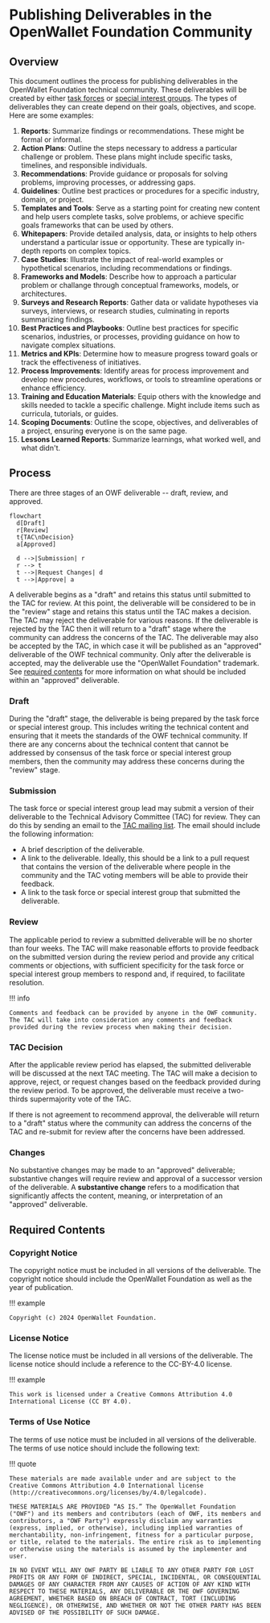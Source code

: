 # Publishing Deliverables in the OpenWallet Foundation Community

## Overview

This document outlines the process for publishing deliverables in the OpenWallet Foundation technical community. These deliverables will be created by either [task forces](./task-force-process.md) or [special interest groups](./special-interest-group-process.md). The types of deliverables they can create depend on their goals, 
objectives, and scope. Here are some examples:

1. **Reports**: Summarize findings or recommendations.  These might be formal or informal.
1. **Action Plans**: Outline the steps necessary to address a particular challenge or problem. These plans might include specific tasks, timelines, and responsible individuals.
1. **Recommendations**: Provide guidance or proposals for solving problems, improving processes, or addressing gaps.
1. **Guidelines**: Outline best practices or procedures for a specific industry, domain, or project.
1. **Templates and Tools**: Serve as a starting point for creating new content and help users complete tasks, solve problems, or achieve specific goals frameworks that can be used by others.
1. **Whitepapers**: Provide detailed analysis, data, or insights to help others understand a particular issue or opportunity. These are typically in-depth reports on complex topics.
1. **Case Studies**: Illustrate the impact of real-world examples or hypothetical scenarios, including recommendations or findings.
1. **Frameworks and Models**: Describe how to approach a particular problem or challange through conceptual frameworks, models, or architectures.
1. **Surveys and Research Reports**: Gather data or validate hypotheses via surveys, interviews, or research studies, culminating in reports summarizing findings.
1. **Best Practices and Playbooks**: Outline best practices for specific scenarios, industries, or processes, providing guidance on how to navigate complex situations.
1. **Metrics and KPIs**: Determine how to measure progress toward goals or track the effectiveness of initiatives.
1. **Process Improvements**: Identify areas for process improvement and develop new procedures, workflows, or tools to streamline operations or enhance efficiency.
1. **Training and Education Materials**: Equip others with the knowledge and skills needed to tackle a specific challenge. Might include items such as curricula, tutorials, or guides.
1. **Scoping Documents**: Outline the scope, objectives, and deliverables of a project, ensuring everyone is on the same page.
1. **Lessons Learned Reports**: Summarize learnings, what worked well, and what didn't.

## Process

There are three stages of an OWF deliverable -- draft, review, and approved.

```mermaid
flowchart
  d[Draft]
  r[Review]
  t{TAC\nDecision}
  a[Approved]

  d -->|Submission| r
  r --> t
  t -->|Request Changes| d
  t -->|Approve| a
```

A deliverable begins as a "draft" and retains this status until submitted to the TAC for review. At this point, the deliverable will be considered to be in the "review" stage and retains this status until the TAC makes a decision. The TAC may reject the deliverable for various reasons. If the deliverable is rejected by the TAC then it will return to a "draft" stage where the community can address the concerns of the TAC. The deliverable may also be accepted by the TAC, in which case it will be published as an "approved" deliverable of the OWF technical community. Only after the deliverable is accepted, may the deliverable use the "OpenWallet Foundation" trademark. See [required contents](#required-contents) for more information on what should be included within an "approved" deliverable.

### Draft

During the "draft" stage, the deliverable is being prepared by the task force or special interest group. This includes writing the technical content and ensuring that it meets the standards of the OWF technical community. If there are any concerns about the technical content that cannot be addressed by consensus of the task force or special interest group members, then the community may address these concerns during the "review" stage.

### Submission

The task force or special interest group lead may submit a version of their deliverable to the Technical Advisory Committee (TAC) for review. They can do this by sending an email to the [TAC mailing list](mailto:tac@lists.openwallet.foundation). The email should include the following information:

- A brief description of the deliverable.
- A link to the deliverable. Ideally, this should be a link to a pull request that contains the version of the deliverable where people in the community and the TAC voting members will be able to provide their feedback.
- A link to the task force or special interest group that submitted the deliverable.

### Review

The applicable period to review a submitted deliverable will be no shorter than four weeks. The TAC will make reasonable efforts to provide feedback on the submitted version during the review period and provide any critical comments or objections, with sufficient specificity for the task force or special interest group members to respond and, if required, to facilitate resolution. 

!!! info

    Comments and feedback can be provided by anyone in the OWF community. The TAC will take into consideration any comments and feedback provided during the review process when making their decision.

### TAC Decision

After the applicable review period has elapsed, the submitted deliverable will be discussed at the next TAC meeting. The TAC will make a decision to approve, reject, or request changes based on the feedback provided during the review period. To be approved, the deliverable must receive a two-thirds supermajority vote of the TAC.

If there is not agreement to recommend approval, the deliverable will return to a "draft" status where the community can address the concerns of the TAC and re-submit for review after the concerns have been addressed.

### Changes

No substantive changes may be made to an "approved" deliverable; substantive changes will require review and approval of a successor version of the deliverable. A **substantive change** refers to a modification that significantly affects the content, meaning, or interpretation of an "approved" deliverable.

## Required Contents

### Copyright Notice

The copyright notice must be included in all versions of the deliverable. The copyright notice should include the OpenWallet Foundation as well as the year of publication.

!!! example

    Copyright (c) 2024 OpenWallet Foundation.

### License Notice

The license notice must be included in all versions of the deliverable. The license notice should include a reference to the CC-BY-4.0 license.

!!! example

    This work is licensed under a Creative Commons Attribution 4.0 International License (CC BY 4.0).

### Terms of Use Notice

The terms of use notice must be included in all versions of the deliverable. The terms of use notice should include the following text:

!!! quote

    These materials are made available under and are subject to the Creative Commons Attribution 4.0 International license (http://creativecommons.org/licenses/by/4.0/legalcode).

    THESE MATERIALS ARE PROVIDED “AS IS.” The OpenWallet Foundation ("OWF") and its members and contributors (each of OWF, its members and contributors, a "OWF Party") expressly disclaim any warranties (express, implied, or otherwise), including implied warranties of merchantability, non-infringement, fitness for a particular purpose, or title, related to the materials. The entire risk as to implementing or otherwise using the materials is assumed by the implementer and user. 

    IN NO EVENT WILL ANY OWF PARTY BE LIABLE TO ANY OTHER PARTY FOR LOST PROFITS OR ANY FORM OF INDIRECT, SPECIAL, INCIDENTAL, OR CONSEQUENTIAL DAMAGES OF ANY CHARACTER FROM ANY CAUSES OF ACTION OF ANY KIND WITH RESPECT TO THESE MATERIALS, ANY DELIVERABLE OR THE OWF GOVERNING AGREEMENT, WHETHER BASED ON BREACH OF CONTRACT, TORT (INCLUDING NEGLIGENCE), OR OTHERWISE, AND WHETHER OR NOT THE OTHER PARTY HAS BEEN ADVISED OF THE POSSIBILITY OF SUCH DAMAGE.